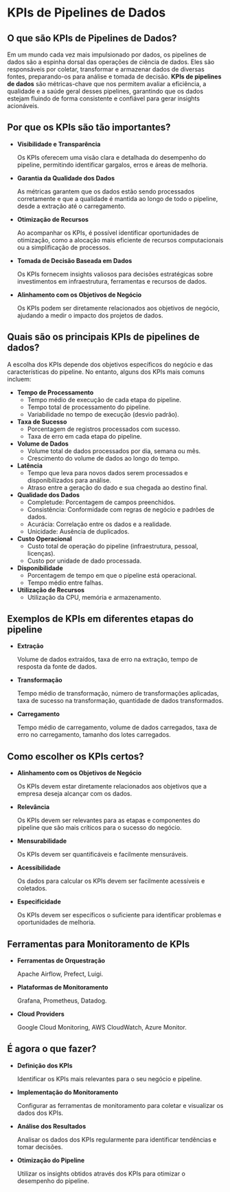 # KPIs de Pipelines de Dados

## O que são KPIs de Pipelines de Dados?

Em um mundo cada vez mais impulsionado por dados, os pipelines de dados são a espinha dorsal das operações de ciência de dados. Eles são responsáveis por coletar, transformar e armazenar dados de diversas fontes, preparando-os para análise e tomada de decisão. **KPIs de pipelines de dados** são métricas-chave que nos permitem avaliar a eficiência, a qualidade e a saúde geral desses pipelines, garantindo que os dados estejam fluindo de forma consistente e confiável para gerar insights acionáveis.

## Por que os KPIs são tão importantes?

* **Visibilidade e Transparência** 

    Os KPIs oferecem uma visão clara e detalhada do desempenho do pipeline, permitindo identificar gargalos, erros e áreas de melhoria.

* **Garantia da Qualidade dos Dados** 

    As métricas garantem que os dados estão sendo processados corretamente e que a qualidade é mantida ao longo de todo o pipeline, desde a extração até o carregamento.

* **Otimização de Recursos** 

    Ao acompanhar os KPIs, é possível identificar oportunidades de otimização, como a alocação mais eficiente de recursos computacionais ou a simplificação de processos.

* **Tomada de Decisão Baseada em Dados** 

    Os KPIs fornecem insights valiosos para decisões estratégicas sobre investimentos em infraestrutura, ferramentas e recursos de dados.

* **Alinhamento com os Objetivos de Negócio** 

    Os KPIs podem ser diretamente relacionados aos objetivos de negócio, ajudando a medir o impacto dos projetos de dados.

## Quais são os principais KPIs de pipelines de dados?

A escolha dos KPIs depende dos objetivos específicos do negócio e das características do pipeline. No entanto, alguns dos KPIs mais comuns incluem:

* **Tempo de Processamento**
    * Tempo médio de execução de cada etapa do pipeline.
    * Tempo total de processamento do pipeline.
    * Variabilidade no tempo de execução (desvio padrão).
* **Taxa de Sucesso**
    * Porcentagem de registros processados com sucesso.
    * Taxa de erro em cada etapa do pipeline.
* **Volume de Dados**
    * Volume total de dados processados por dia, semana ou mês.
    * Crescimento do volume de dados ao longo do tempo.
* **Latência**
    * Tempo que leva para novos dados serem processados e disponibilizados para análise.
    * Atraso entre a geração do dado e sua chegada ao destino final.
* **Qualidade dos Dados**
    * Completude: Porcentagem de campos preenchidos.
    * Consistência: Conformidade com regras de negócio e padrões de dados.
    * Acurácia: Correlação entre os dados e a realidade.
    * Unicidade: Ausência de duplicados.
* **Custo Operacional**
    * Custo total de operação do pipeline (infraestrutura, pessoal, licenças).
    * Custo por unidade de dado processada.
* **Disponibilidade**
    * Porcentagem de tempo em que o pipeline está operacional.
    * Tempo médio entre falhas.
* **Utilização de Recursos**
    * Utilização da CPU, memória e armazenamento.

## Exemplos de KPIs em diferentes etapas do pipeline

* **Extração** 
    
    Volume de dados extraídos, taxa de erro na extração, tempo de resposta da fonte de dados.

* **Transformação** 
    
    Tempo médio de transformação, número de transformações aplicadas, taxa de sucesso na transformação, quantidade de dados transformados.

* **Carregamento** 
    
    Tempo médio de carregamento, volume de dados carregados, taxa de erro no carregamento, tamanho dos lotes carregados.

## Como escolher os KPIs certos?

* **Alinhamento com os Objetivos de Negócio** 
    
    Os KPIs devem estar diretamente relacionados aos objetivos que a empresa deseja alcançar com os dados.

* **Relevância** 
    
    Os KPIs devem ser relevantes para as etapas e componentes do pipeline que são mais críticos para o sucesso do negócio.

* **Mensurabilidade** 
    
    Os KPIs devem ser quantificáveis e facilmente mensuráveis.

* **Acessibilidade** 
    
    Os dados para calcular os KPIs devem ser facilmente acessíveis e coletados.

* **Especificidade** 
    
    Os KPIs devem ser específicos o suficiente para identificar problemas e oportunidades de melhoria.

## Ferramentas para Monitoramento de KPIs

* **Ferramentas de Orquestração** 
    
    Apache Airflow, Prefect, Luigi.

* **Plataformas de Monitoramento** 
    
    Grafana, Prometheus, Datadog.

* **Cloud Providers** 
    
    Google Cloud Monitoring, AWS CloudWatch, Azure Monitor.

## É agora o que fazer?

* **Definição dos KPIs** 
    
    Identificar os KPIs mais relevantes para o seu negócio e pipeline.

* **Implementação do Monitoramento** 
    
    Configurar as ferramentas de monitoramento para coletar e visualizar os dados dos KPIs.

* **Análise dos Resultados** 
    
    Analisar os dados dos KPIs regularmente para identificar tendências e tomar decisões.

* **Otimização do Pipeline** 
    
    Utilizar os insights obtidos através dos KPIs para otimizar o desempenho do pipeline.

